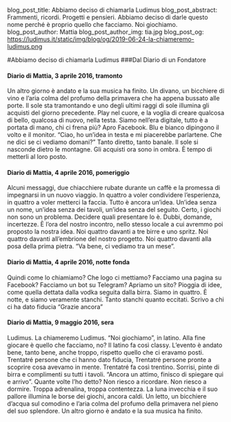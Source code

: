 blog_post_title: Abbiamo deciso di chiamarla Ludimus
blog_post_abstract: Frammenti, ricordi. Progetti e pensieri. Abbiamo deciso di darle questo nome perché è proprio quello che facciamo. Noi giochiamo. 
blog_post_author: Mattia
blog_post_author_img: tia.jpg
blog_post_og: https://ludimus.it/static/img/blog/og/2019-06-24-la-chiameremo-ludimus.png

#Abbiamo deciso di chiamarla Ludimus
###Dal Diario di un Fondatore
#### Diario di Mattia, 3 aprile 2016, tramonto
Un altro giorno è andato e la sua musica ha finito.
Un divano, un bicchiere di vino e l’aria colma del profumo della primavera che ha appena bussato alle porte.
Il sole sta tramontando e uno degli ultimi raggi di sole illumina gli acquisti del giorno precedente.
Play nel cuore, e la voglia di creare qualcosa di bello, qualcosa di nuovo, nella testa.
Siamo nell’era digitale, tutto è a portata di mano, chi ci frena più?
Apro Facebook. Blu e bianco dipingono il volto e il monitor.
“Ciao, ho un’idea in testa e mi piacerebbe parlartene. Che ne dici se ci vediamo domani?” 
Tanto diretto, tanto banale. 
Il sole si nasconde dietro le montagne.
Gli acquisti ora sono in ombra.
È tempo di metterli al loro posto.

#### Diario di Mattia, 4 aprile 2016, pomeriggio
Alcuni messaggi, due chiacchiere rubate durante un caffè e la promessa di impegnarsi in un nuovo viaggio.
In quattro a voler condividere l’esperienza, in quattro a voler metterci la faccia.
Tutto è ancora un’idea. Un’idea senza un nome, un’idea senza dei tavoli, un’idea senza del seguito. 
Certo, i giochi non sono un problema.
Decidere quali presentare lo è. 
Dubbi, domande, incertezze.
È l’ora del nostro incontro, nello stesso locale a cui avremmo poi proposto la nostra idea. 
Noi quattro davanti a tre birre e uno spritz.
Noi quattro davanti all’embrione del nostro progetto.
Noi quattro davanti alla posa della prima pietra.
“Va bene, ci vediamo tra un mese”.

#### Diario di Mattia, 4 aprile 2016, notte fonda
Quindi come lo chiamiamo?
Che logo ci mettiamo?
Facciamo una pagina su Facebook?
Facciamo un bot su Telegram? 
Apriamo un sito? 
Pioggia di idee, come quella dettata dalla vodka seguita dalla birra.
Siamo in quattro. È notte, e siamo veramente stanchi.
Tanto stanchi quanto eccitati.
Scrivo a chi ci ha dato fiducia
“Grazie ancora”

#### Diario di Mattia, 9 maggio 2016, sera
Ludimus.
La chiameremo Ludimus.
“Noi giochiamo”, in latino. 
Alla fine giocare è quello che facciamo, no?
Il latino fa così classy. 
L’evento è andato bene, tanto bene, anche troppo, rispetto quello che ci eravamo posti. 
Trentatré persone che ci hanno dato fiducia, 
Trentatré persone pronte a scoprire cosa avevamo in mente. 
Trentatré fa così trentino.
Sorrisi, pinte di birra e complimenti su tutti i tavoli. 
“Ancora un attimo, finisco di spiegare qui e arrivo”.
Quante volte l’ho detto? 
Non riesco a ricordare. 
Non riesco a dormire. 
Troppa adrenalina, troppa contentezza.
La luna invecchia e il suo pallore illumina le borse dei giochi, ancora caldi.
Un letto, un bicchiere d’acqua sul comodino e l’aria colma del profumo della primavera nel pieno del suo splendore.
Un altro giorno è andato e la sua musica ha finito.



